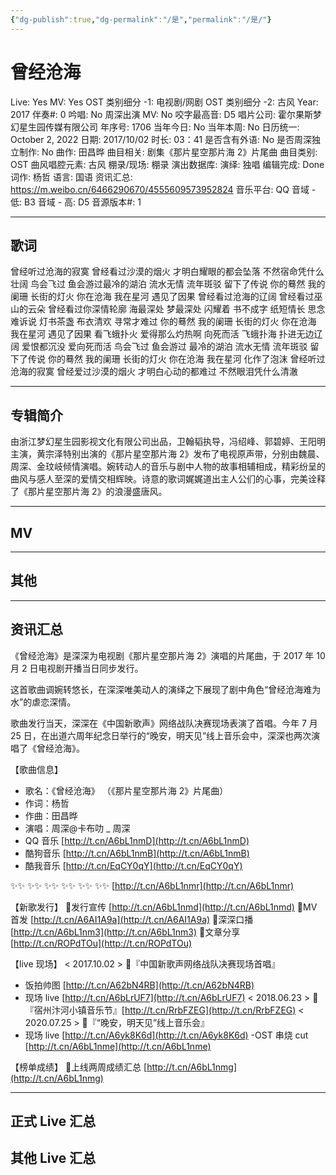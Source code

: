 ```yaml
---
{"dg-publish":true,"dg-permalink":"/是","permalink":"/是/"}
---
```



# 曾经沧海

Live: Yes
MV: Yes
OST 类别细分 -1: 电视剧/网剧
OST 类别细分 -2: 古风
Year: 2017
伴奏#: 0
吟唱: No
周深出演 MV: No
咬字最高音: D5
唱片公司: 霍尔果斯梦幻星生园传媒有限公司
年序号: 1706
当年今日: No
当年本周: No
日历统一: October 2, 2022
日期: 2017/10/02
时长: 03：41
是否含有外语: No
是否周深独立制作: No
曲作: 田昌晔
曲目相关: 剧集《那片星空那片海 2》片尾曲
曲目类别: OST
曲风唱腔元素: 古风
棚录/现场: 棚录
演出数据库:
演绎: 独唱
编辑完成: Done
词作: 杨哲
语言: 国语
资讯汇总: https://m.weibo.cn/6466290670/4555609573952824
音乐平台: QQ
音域 - 低: B3
音域 - 高: D5
音源版本#: 1

---

## 歌词

曾经听过沧海的寂寞
曾经看过沙漠的烟火
才明白耀眼的都会坠落
不然宿命凭什么壮阔
鸟会飞过
鱼会游过最冷的湖泊
流水无情
流年斑驳
留下了传说
你的蓦然
我的阑珊
长街的灯火
你在沧海
我在星河
遇见了因果
曾经看过沧海的辽阔
曾经看过巫山的云朵
曾经看过你深情轮廓
海最深处
梦最深处
闪耀着
书不成字
纸短情长
思念难诉说
灯书茶盏
布衣清欢
寻常才难过
你的蓦然
我的阑珊
长街的灯火
你在沧海
我在星河
遇见了因果
看飞蛾扑火
爱得那么灼热啊
向死而活
飞蛾扑海
扑进无边辽阔
爱恨都沉没
爱向死而活
鸟会飞过
鱼会游过
最冷的湖泊
流水无情
流年斑驳
留下了传说
你的蓦然
我的阑珊
长街的灯火
你在沧海
我在星河
化作了泡沫
曾经听过沧海的寂寞
曾经爱过沙漠的烟火
才明白心动的都难过
不然眼泪凭什么清澈

---

## 专辑简介

由浙江梦幻星生园影视文化有限公司出品，卫翰韬执导，冯绍峰、郭碧婷、王阳明主演，黄宗泽特别出演的《那片星空那片海 2》发布了电视原声带，分别由魏晨、周深、金玟岐倾情演唱。婉转动人的音乐与剧中人物的故事相辅相成，精彩纷呈的曲风与感人至深的爱情交相辉映。诗意的歌词娓娓道出主人公们的心事，完美诠释了《那片星空那片海 2》的浪漫盛唐风。

---

## MV

---

## 其他

---

## 资讯汇总

《曾经沧海》是深深为电视剧《那片星空那片海 2》演唱的片尾曲，于 2017 年 10 月 2 日电视剧开播当日同步发行。

   这首歌曲调婉转悠长，在深深唯美动人的演绎之下展现了剧中角色“曾经沧海难为水”的虐恋深情。

   歌曲发行当天，深深在《中国新歌声》网络战队决赛现场表演了首唱。今年 7 月 25 日，在出道六周年纪念日举行的“晚安，明天见”线上音乐会中，深深也两次演唱了《曾经沧海》。

【歌曲信息】

- 歌名：《曾经沧海》
（《那片星空那片海 2》片尾曲）
- 作词：杨哲
- 作曲：田昌晔
- 演唱：周深@卡布叻 _ 周深
- QQ 音乐 [http://t.cn/A6bL1nmD](http://t.cn/A6bL1nmD)
- 酷狗音乐 [http://t.cn/A6bL1nmB](http://t.cn/A6bL1nmB)
- 酷我音乐 [http://t.cn/EqCY0qY](http://t.cn/EqCY0qY)

✨✨ ✨✨ ✨✨ ✨✨ ✨✨ ✨✨
[http://t.cn/A6bL1nmr](http://t.cn/A6bL1nmr)

【新歌发行】
🔹发行宣传 [http://t.cn/A6bL1nmd](http://t.cn/A6bL1nmd)
🔹MV 首发 [http://t.cn/A6AI1A9a](http://t.cn/A6AI1A9a)
🔹深深口播 [http://t.cn/A6bL1nm3](http://t.cn/A6bL1nm3)
🔹文章分享 [http://t.cn/ROPdTOu](http://t.cn/ROPdTOu)

【live 现场】
< 2017.10.02 >
🔹『中国新歌声网络战队决赛现场首唱』

- 饭拍帅图 [http://t.cn/A62bN4RB](http://t.cn/A62bN4RB)
- 现场 live [http://t.cn/A6bLrUF7](http://t.cn/A6bLrUF7)
< 2018.06.23 >
🔹『宿州汴河小镇音乐节』[http://t.cn/RrbFZEG](http://t.cn/RrbFZEG)
< 2020.07.25 >
🔹『“晚安，明天见”线上音乐会』
- 现场 live [http://t.cn/A6yk8K6d](http://t.cn/A6yk8K6d)
-OST 串烧 cut [http://t.cn/A6bL1nme](http://t.cn/A6bL1nme)

【榜单成绩】
🔹上线两周成绩汇总 [http://t.cn/A6bL1nmg](http://t.cn/A6bL1nmg)

---

## 正式 Live 汇总

## 其他 Live 汇总
